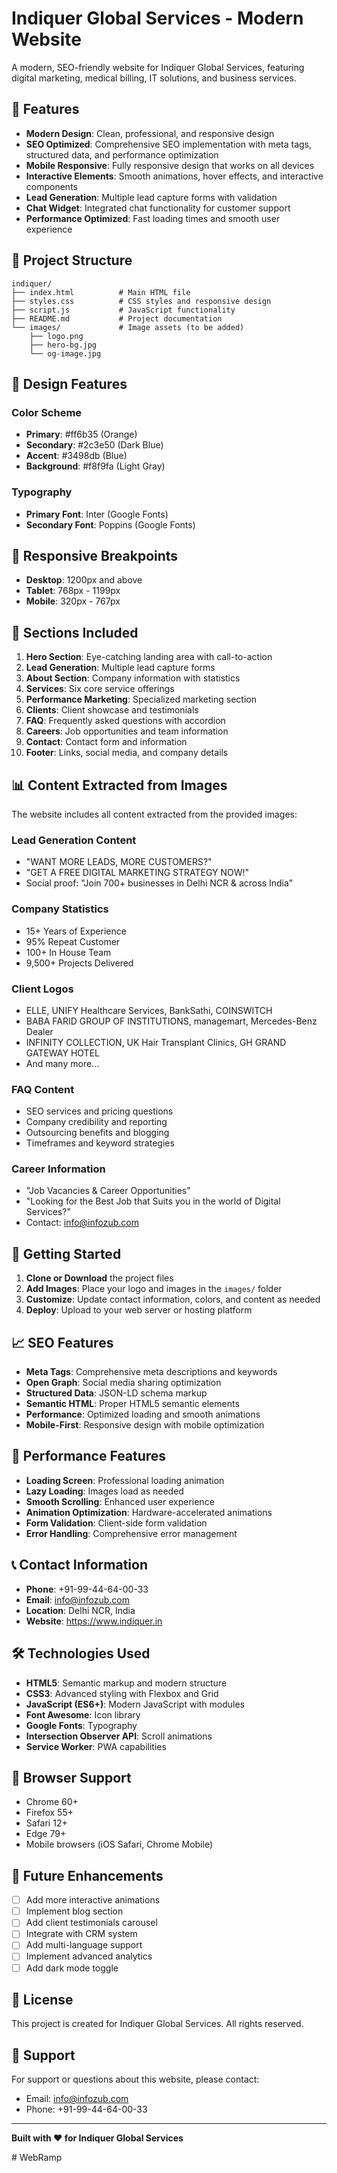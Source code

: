 # Indiquer Global Services - Modern Website

A modern, SEO-friendly website for Indiquer Global Services, featuring digital marketing, medical billing, IT solutions, and business services.

## 🚀 Features

- **Modern Design**: Clean, professional, and responsive design
- **SEO Optimized**: Comprehensive SEO implementation with meta tags, structured data, and performance optimization
- **Mobile Responsive**: Fully responsive design that works on all devices
- **Interactive Elements**: Smooth animations, hover effects, and interactive components
- **Lead Generation**: Multiple lead capture forms with validation
- **Chat Widget**: Integrated chat functionality for customer support
- **Performance Optimized**: Fast loading times and smooth user experience

## 📁 Project Structure

```
indiquer/
├── index.html          # Main HTML file
├── styles.css          # CSS styles and responsive design
├── script.js           # JavaScript functionality
├── README.md           # Project documentation
└── images/             # Image assets (to be added)
    ├── logo.png
    ├── hero-bg.jpg
    └── og-image.jpg
```

## 🎨 Design Features

### Color Scheme
- **Primary**: #ff6b35 (Orange)
- **Secondary**: #2c3e50 (Dark Blue)
- **Accent**: #3498db (Blue)
- **Background**: #f8f9fa (Light Gray)

### Typography
- **Primary Font**: Inter (Google Fonts)
- **Secondary Font**: Poppins (Google Fonts)

## 📱 Responsive Breakpoints

- **Desktop**: 1200px and above
- **Tablet**: 768px - 1199px
- **Mobile**: 320px - 767px

## 🔧 Sections Included

1. **Hero Section**: Eye-catching landing area with call-to-action
2. **Lead Generation**: Multiple lead capture forms
3. **About Section**: Company information with statistics
4. **Services**: Six core service offerings
5. **Performance Marketing**: Specialized marketing section
6. **Clients**: Client showcase and testimonials
7. **FAQ**: Frequently asked questions with accordion
8. **Careers**: Job opportunities and team information
9. **Contact**: Contact form and information
10. **Footer**: Links, social media, and company details

## 📊 Content Extracted from Images

The website includes all content extracted from the provided images:

### Lead Generation Content
- "WANT MORE LEADS, MORE CUSTOMERS?"
- "GET A FREE DIGITAL MARKETING STRATEGY NOW!"
- Social proof: "Join 700+ businesses in Delhi NCR & across India"

### Company Statistics
- 15+ Years of Experience
- 95% Repeat Customer
- 100+ In House Team
- 9,500+ Projects Delivered

### Client Logos
- ELLE, UNIFY Healthcare Services, BankSathi, COINSWITCH
- BABA FARID GROUP OF INSTITUTIONS, managemart, Mercedes-Benz Dealer
- INFINITY COLLECTION, UK Hair Transplant Clinics, GH GRAND GATEWAY HOTEL
- And many more...

### FAQ Content
- SEO services and pricing questions
- Company credibility and reporting
- Outsourcing benefits and blogging
- Timeframes and keyword strategies

### Career Information
- "Job Vacancies & Career Opportunities"
- "Looking for the Best Job that Suits you in the world of Digital Services?"
- Contact: info@infozub.com

## 🚀 Getting Started

1. **Clone or Download** the project files
2. **Add Images**: Place your logo and images in the `images/` folder
3. **Customize**: Update contact information, colors, and content as needed
4. **Deploy**: Upload to your web server or hosting platform

## 📈 SEO Features

- **Meta Tags**: Comprehensive meta descriptions and keywords
- **Open Graph**: Social media sharing optimization
- **Structured Data**: JSON-LD schema markup
- **Semantic HTML**: Proper HTML5 semantic elements
- **Performance**: Optimized loading and smooth animations
- **Mobile-First**: Responsive design with mobile optimization

## 🎯 Performance Features

- **Loading Screen**: Professional loading animation
- **Lazy Loading**: Images load as needed
- **Smooth Scrolling**: Enhanced user experience
- **Animation Optimization**: Hardware-accelerated animations
- **Form Validation**: Client-side form validation
- **Error Handling**: Comprehensive error management

## 📞 Contact Information

- **Phone**: +91-99-44-64-00-33
- **Email**: info@infozub.com
- **Location**: Delhi NCR, India
- **Website**: https://www.indiquer.in

## 🛠️ Technologies Used

- **HTML5**: Semantic markup and modern structure
- **CSS3**: Advanced styling with Flexbox and Grid
- **JavaScript (ES6+)**: Modern JavaScript with modules
- **Font Awesome**: Icon library
- **Google Fonts**: Typography
- **Intersection Observer API**: Scroll animations
- **Service Worker**: PWA capabilities

## 📱 Browser Support

- Chrome 60+
- Firefox 55+
- Safari 12+
- Edge 79+
- Mobile browsers (iOS Safari, Chrome Mobile)

## 🔄 Future Enhancements

- [ ] Add more interactive animations
- [ ] Implement blog section
- [ ] Add client testimonials carousel
- [ ] Integrate with CRM system
- [ ] Add multi-language support
- [ ] Implement advanced analytics
- [ ] Add dark mode toggle

## 📄 License

This project is created for Indiquer Global Services. All rights reserved.

## 🤝 Support

For support or questions about this website, please contact:
- Email: info@infozub.com
- Phone: +91-99-44-64-00-33

---

**Built with ❤️ for Indiquer Global Services**

#   W e b R a m p 
 
 